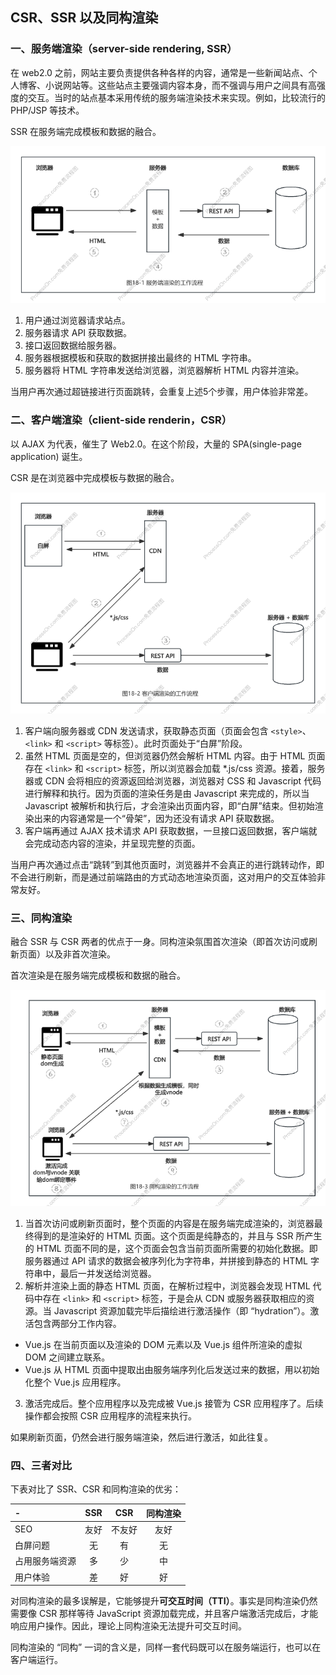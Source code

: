 ## CSR、SSR 以及同构渲染

### 一、服务端渲染（server-side rendering, SSR）

在 web2.0 之前，网站主要负责提供各种各样的内容，通常是一些新闻站点、个人博客、小说网站等。这些站点主要强调内容本身，而不强调与用户之间具有高强度的交互。当时的站点基本采用传统的服务端渲染技术来实现。例如，比较流行的 PHP/JSP 等技术。

SSR 在服务端完成模板和数据的融合。

![图18-1 服务端渲染的工作流程](../../imgs/chapter18/18-1.png)

1. 用户通过浏览器请求站点。
2. 服务器请求 API 获取数据。
3. 接口返回数据给服务器。
4. 服务器根据模板和获取的数据拼接出最终的 HTML 字符串。
5. 服务器将 HTML 字符串发送给浏览器，浏览器解析 HTML 内容并渲染。

当用户再次通过超链接进行页面跳转，会重复上述5个步骤，用户体验非常差。

### 二、客户端渲染（client-side renderin，CSR）

以 AJAX 为代表，催生了 Web2.0。在这个阶段，大量的 SPA(single-page application) 诞生。

CSR 是在浏览器中完成模板与数据的融合。

![图18-2 客户端渲染的工作流程](../../imgs/chapter18/18-2.png)

1. 客户端向服务器或 CDN 发送请求，获取静态页面（页面会包含 `<style>`、`<link>` 和 `<script>` 等标签）。此时页面处于“白屏”阶段。
2. 虽然 HTML 页面是空的，但浏览器仍然会解析 HTML 内容。由于 HTML 页面存在 `<link>` 和 `<script>` 标签，所以浏览器会加载 *.js/css 资源。接着，服务器或 CDN 会将相应的资源返回给浏览器，浏览器对 CSS 和 Javascript 代码进行解释和执行。因为页面的渲染任务是由 Javascript 来完成的，所以当 Javascript 被解析和执行后，才会渲染出页面内容，即“白屏”结束。但初始渲染出来的内容通常是一个“骨架”，因为还没有请求 API 获取数据。
3. 客户端再通过 AJAX 技术请求 API 获取数据，一旦接口返回数据，客户端就会完成动态内容的渲染，并呈现完整的页面。

当用户再次通过点击“跳转”到其他页面时，浏览器并不会真正的进行跳转动作，即不会进行刷新，而是通过前端路由的方式动态地渲染页面，这对用户的交互体验非常友好。

### 三、同构渲染

融合 SSR 与 CSR 两者的优点于一身。同构渲染氛围首次渲染（即首次访问或刷新页面）以及非首次渲染。

首次渲染是在服务端完成模板和数据的融合。

![图18-3 同构渲染的工作流程](../../imgs/chapter18/18-3.png)

1. 当首次访问或刷新页面时，整个页面的内容是在服务端完成渲染的，浏览器最终得到的是渲染好的 HTML 页面。这个页面是纯静态的，并且与 SSR 所产生的 HTML 页面不同的是，这个页面会包含当前页面所需要的初始化数据。即服务器通过 API 请求的数据会被序列化为字符串，并拼接到静态的 HTML 字符串中，最后一并发送给浏览器。
2. 解析并渲染上面的静态 HTML 页面，在解析过程中，浏览器会发现 HTML 代码中存在 `<link>` 和 `<script>` 标签，于是会从 CDN 或服务器获取相应的资源。当 Javascript 资源加载完毕后描绘进行激活操作（即 “hydration”）。激活包含两部分工作内容。
  * Vue.js 在当前页面以及渲染的 DOM 元素以及 Vue.js 组件所渲染的虚拟 DOM 之间建立联系。
  * Vue.js 从 HTML 页面中提取出由服务端序列化后发送过来的数据，用以初始化整个 Vue.js 应用程序。
3. 激活完成后。整个应用程序以及完成被 Vue.js 接管为 CSR 应用程序了。后续操作都会按照 CSR 应用程序的流程来执行。

如果刷新页面，仍然会进行服务端渲染，然后进行激活，如此往复。

### 四、三者对比

下表对比了 SSR、CSR 和同构渲染的优劣：

| -              | SSR  |  CSR   | 同构渲染 |
| :------------- | :--: | :----: | :------: |
| SEO            | 友好 | 不友好 |   友好   |
| 白屏问题       |  无  |   有   |    无    |
| 占用服务端资源 |  多  |   少   |    中    |
| 用户体验       |  差  |   好   |    好    |

对同构渲染的最多误解是，它能够提升**可交互时间（TTI）**。事实是同构渲染仍然需要像 CSR 那样等待 JavaScript 资源加载完成，并且客户端激活完成后，才能响应用户操作。因此，理论上同构渲染无法提升可交互时间。

同构渲染的 “同构” 一词的含义是，同样一套代码既可以在服务端运行，也可以在客户端运行。